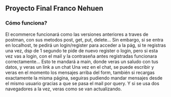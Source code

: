 ## Proyecto Final Franco Nehuen


### Cómo funciona?
El ecommerce funcionará como las versiones anteriores a traves de postman, con sus metodos post, get, put, delete...
Sin embargo, si se entra en localhost, te pedirá un login/register para acceder a la pág, si te registras una vez, dsp de 1 segundo te pide de nuevo register o login, pero si esta vez vas a login, con el mail y la contraseña antes registradas funcionara correctamente...
Esto te mandará a main, donde veras un saludo con tus datos, y veras un link a un chat
Una vez en el chat, se puede escribir y veras en el momento los mensajes arriba del form, también si recargas exactamente la misma página, seguiras pudiendo mandar mensajes desde el mismo usuario gracias a que se pasa el mail por query. Y si se usa dos navegadores a la vez, veras como se van actualizando.